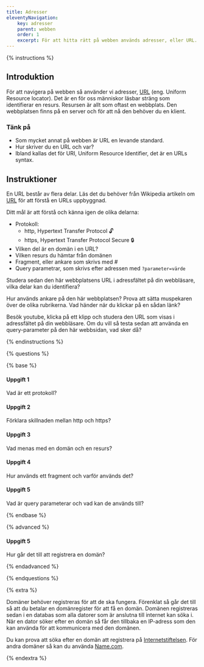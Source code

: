 ```yaml
---
title: Adresser
eleventyNavigation:
    key: adresser
    parent: webben
    order: 1
    excerpt: För att hitta rätt på webben används adresser, eller URL.
---
```


{% instructions %}

## Introduktion

För att navigera på webben så använder vi adresser, [URL](https://url.spec.whatwg.org/) (eng. Uniform Resource locator). Det är en för oss människor läsbar sträng som identifierar en resurs. Resursen är allt som oftast en webbplats. Den webbplatsen finns på en server och för att nå den behöver du en klient.

### Tänk på

-   Som mycket annat på webben är URL en levande standard.
-   Hur skriver du en URL och var?
-   Ibland kallas det för URI, Uniform Resource Identifier, det är en URLs syntax.


## Instruktioner

En URL består av flera delar. Läs det du behöver från Wikipedia artikeln om [URL](https://sv.wikipedia.org/wiki/URL) för att förstå en URLs uppbyggnad.

Ditt mål är att förstå och känna igen de olika delarna:

-   Protokoll:
    -   http, Hypertext Transfer Protocol 🔓
    -   https, Hypertext Transfer Protocol Secure 🔒
-   Vilken del är en domän i en URL?
-   Vilken resurs du hämtar från domänen
-   Fragment, eller ankare som skrivs med #
-   Query parametrar, som skrivs efter adressen med `?parameter=värde`

Studera sedan den här webbplatsens URL i adressfältet på din webbläsare, vilka delar kan du identifiera?

Hur används ankare på den här webbplatsen? Prova att sätta muspekaren över de olika rubrikerna. Vad händer när du klickar på en sådan länk?

Besök youtube, klicka på ett klipp och studera den URL som visas i adressfältet på din webbläsare. Om du vill så testa sedan att använda en query-parameter på den här webbsidan, vad sker då?

{% endinstructions %}

{% questions %}

{% base %}

#### Uppgift 1

Vad är ett protokoll?

#### Uppgift 2

Förklara skillnaden mellan http och https?

#### Uppgift 3

Vad menas med en domän och en resurs?

#### Uppgift 4

Hur används ett fragment och varför används det?

#### Uppgift 5

Vad är query parameterar och vad kan de används till?

{% endbase %}

{% advanced %}

#### Uppgift 5

Hur går det till att registrera en domän?

{% endadvanced %}

{% endquestions %}

{% extra  %}

Domäner behöver registreras för att de ska fungera. Förenklat så går det till så att du betalar en domänregister för att få en domän. Domänen registreras sedan i en databas som alla datorer som är anslutna till internet kan söka i. När en dator söker efter en domän så får den tillbaka en IP-adress som den kan använda för att kommunicera med den domänen.

Du kan prova att söka efter en domän att registrera på [Internetstiftelsen](https://internetstiftelsen.se/domaner/). För andra domäner så kan du använda [Name.com](https://name.com).


{% endextra %}


<script>
    window.addEventListener('DOMContentLoaded', () => {
        const url = new URL(window.location.href);
        if (url.search) {
            alert(`Du skrev följande query: ${url.search}`);
        }
    });
</script>